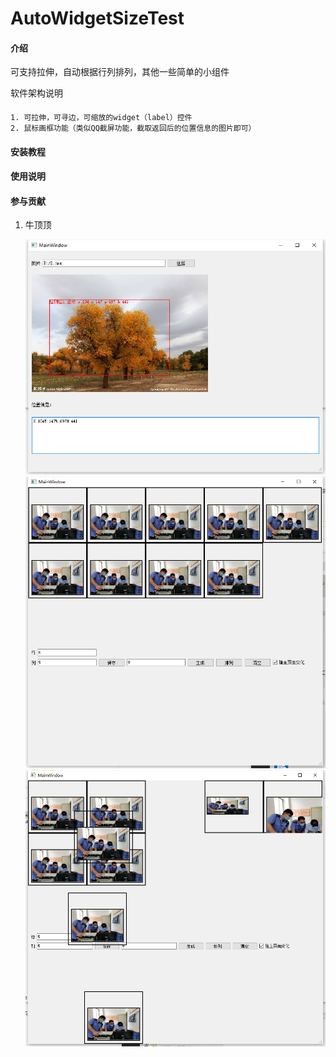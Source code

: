 # AutoWidgetSizeTest

#### 介绍
可支持拉伸，自动根据行列排列，其他一些简单的小组件

软件架构说明

####
    1. 可拉伸，可寻边，可缩放的widget（label）控件
    2. 鼠标画框功能（类似QQ截屏功能，截取返回后的位置信息的图片即可）

####

#### 安装教程



#### 使用说明



#### 参与贡献

1.  牛顶顶

    ![鼠标画框功能](image/shotlabel.png) 
    ![输入图片说明](image/autosize1.png)
    ![输入图片说明](image/autosize2.png)
